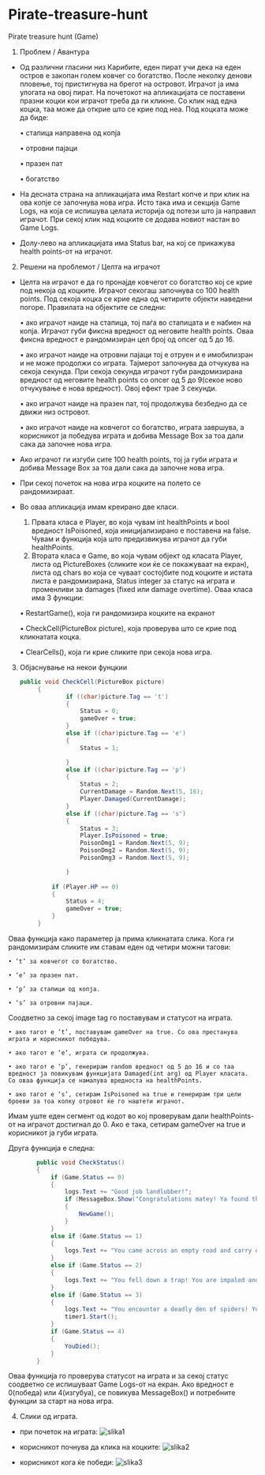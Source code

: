 # Pirate-treasure-hunt
Pirate treasure hunt
(Game)

1. Проблем / Авантура
- Од различни гласини низ Карибите, еден пират учи дека на еден остров е закопан голем ковчег со богатство. После неколку денови пловење, тој пристигнува на брегот на островот. Играчот ја има улогата на овој пират. На почетокот на апликацијата се поставени празни коцки кои играчот треба да ги кликне. Со клик над една коцка, таа може да открие што се крие под неа. Под коцката може да биде:
  
    • стапица направена од копја
  
    • отровни пајаци
  
    • празен пат
  
    • богатство
  
- На десната страна на апликацијата има Restart копче и при клик на ова копје се започнува нова игра. Исто така има и секција Game Logs, на која се испишува целата историја од потези што ја направил играчот. При секој клик над коцките се додава новиот настан во Game Logs.
- Долу-лево на апликацијата има Status bar, на кој се прикажува health points-от на играчот.


2. Решени на проблемот / Целта на играчот
- Целта на играчот е да го пронајде ковчегот со богатство кој се крие под некоја од коцките. Играчот секогаш започнува со 100 health points. Под секоја коцка се крие една од четирите објекти наведени погоре. Правилата на објектите се следни:
  
    • ако играчот наиде на стапица, тој паѓа во стапицата и е набиен на копја. Играчот губи фиксна вредност од неговите health points. Оваа фиксна вредност е рандомизиран цел број од опсег од 5 до 16.
  
    • ако играчот наиде на отровни пајаци тој е отруен и е имобилизран и не може продолжи со играта. Тајмерот започнува да отчукува на секоја секунда. При секоја секунда играчот губи рандомизирана вредност од неговите health points со опсег од 5 до 9(секое ново отчукување е нова вредност). Овој ефект трае 3 секунди.
  
    • ако играчот наиде на празен пат, тој продолжува безбедно да се движи низ островот.
  
    • ако играчот наиде на ковчегот со богатство, играта завршува, а корисникот ја победува играта и добива Message Box за тоа дали сака да започне нова игра.
- Ако играчот ги изгуби сите 100 health points, тој ја губи играта и добива Message Box за тоа дали сака да започне нова игра.
- При секој почеток на нова игра коцките на полето се рандомизираат.
- Во оваа апликација имам креирано две класи.
    1. Првата класа е Player, во која чувам int healthPoints и bool вредност IsPoisoned, која иницијализирано е поставена на false. Чувам и функциja коja што предизвикува играчот да губи healthPoints.
    2. Втората класа е Game, во која чувам објект од класата Player, листа од PictureBoxes (сликите кои ќе се покажуваат на екран), листа од chars во која се чуваат состојбите под коцките и истата листа е рандомизирана, Status integer за статус на играта и променливи за damages (fixed или damage overtime). Оваа класа има 3 функции:
       
    • RestartGame(), која ги рандомизира коцките на екранот

    • CheckCell(PictureBox picture), која проверува што се крие под кликнатата коцка.
  
    • ClearCells(), која ги крие сликите при секоја нова игра.


3. Објаснување на некои фунцкии
   ```csharp
   public void CheckCell(PictureBox picture)
        {
                if ((char)picture.Tag == 't')
                {
                    Status = 0;
                    gameOver = true;
                }
                else if ((char)picture.Tag == 'e')
                {
                    Status = 1;

                }
                else if ((char)picture.Tag == 'p')
                {
                    Status = 2; 
                    CurrentDamage = Random.Next(5, 16);
                    Player.Damaged(CurrentDamage);
                }
                else if ((char)picture.Tag == 's')
                {
                    Status = 3;
                    Player.IsPoisoned = true;
                    PoisonDmg1 = Random.Next(5, 9);
                    PoisonDmg2 = Random.Next(5, 9);
                    PoisonDmg3 = Random.Next(5, 9);

                }
            
            if (Player.HP == 0)
            {
                Status = 4;
                gameOver = true;
            }
        }
   ```
Оваа функција како параметер ја прима кликнатата слика. Кога ги рандомизирам сликите им ставам еден од четири можни тагови:

    • ‘t’ за ковчегот со богатство.
    
    • ‘e’ за празен пат.
    
    • ‘p’ за стапици од копја.
    
    • ‘s’ за отровни пајаци.
    
Соодветно за секој image tag го поставувам и статусот на играта.

    • ако тагот е ‘t’, поставувам gameOver на true. Со ова престанува играта и корисникот победува.
    
    • ако тагот е ‘е’, играта си продолжува.
    
    • ако тагот е ‘p’, генерирам random вредност од 5 до 16 и со таа вредност ја повикувам функцијата Damaged(int arg) од Player класата. Со оваа функција се намалува вредноста на healthPoints.
    
    • ако тагот е ‘s’, сетирам IsPoisoned на true и генерирам три цели броеви за тоа колку отровот ќе го наштети играчот.
Имам уште еден сегмент од кодот во кој проверувам дали healthPoints-от на играчот достигнал до 0. Ако е така, сетирам gameOver на true и корисникот ја губи играта.

Друга функција е следна:
```csharp
        public void CheckStatus()
        {
            if (Game.Status == 0)
            {
                logs.Text += "Good job landlubber!";
                if (MessageBox.Show("Congratulations matey! Ya found the treasure", "Start another adventure?", MessageBoxButtons.YesNo) == DialogResult.Yes)
                {
                    NewGame();
                }
            }
            else if (Game.Status == 1)
            {
                logs.Text += "You came across an empty road and carry on walking safely.\n";
            }
            else if (Game.Status == 2)
            {
                logs.Text += "You fell down a trap! You are impaled and take " + Game.CurrentDamage + " damage.\n";
            }
            else if (Game.Status == 3)
            {
                logs.Text += "You encounter a deadly den of spiders! You are poisoned! You take damage over time and can not make another move until poison wears off.\n";
                timer1.Start();
            }
            if (Game.Status == 4)
            {
                YouDied();
            }
        }
```
Оваа функција го проверува статусот на играта и за секој статус соодветно се испишуваат Game Logs-от на екран. Ако вредност е 0(победа) или 4(изгубуа), се повикува МеssageBox() и потребните функции за старт на нова игра.

4. Слики од играта.

- при почеток на играта:
![slika1](https://github.com/Vedran-D/Pirate-treasure-hunt/assets/61386261/120718af-cad3-448d-9817-728b36473c26)

- корисникот почнува да клика на коцките:
![slika2](https://github.com/Vedran-D/Pirate-treasure-hunt/assets/61386261/bc516de2-39e6-4f4b-8a04-7272b6840598)

- корисникот кога ќе победи:
![slika3](https://github.com/Vedran-D/Pirate-treasure-hunt/assets/61386261/4e6c74a0-f9c7-4235-8d58-822f54b2d8d8)
